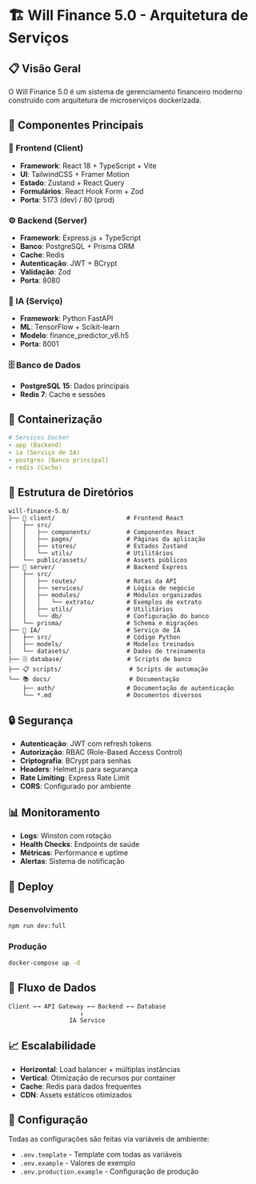 # 🏗️ Will Finance 5.0 - Arquitetura de Serviços

## 📋 Visão Geral

O Will Finance 5.0 é um sistema de gerenciamento financeiro moderno construído com arquitetura de microserviços dockerizada.

## 🔧 Componentes Principais

### 🎯 Frontend (Client)
- **Framework**: React 18 + TypeScript + Vite
- **UI**: TailwindCSS + Framer Motion
- **Estado**: Zustand + React Query
- **Formulários**: React Hook Form + Zod
- **Porta**: 5173 (dev) / 80 (prod)

### ⚙️ Backend (Server)
- **Framework**: Express.js + TypeScript
- **Banco**: PostgreSQL + Prisma ORM
- **Cache**: Redis
- **Autenticação**: JWT + BCrypt
- **Validação**: Zod
- **Porta**: 8080

### 🤖 IA (Serviço)
- **Framework**: Python FastAPI
- **ML**: TensorFlow + Scikit-learn
- **Modelo**: finance_predictor_v6.h5
- **Porta**: 8001

### 🗄️ Banco de Dados
- **PostgreSQL 15**: Dados principais
- **Redis 7**: Cache e sessões

## 🐳 Containerização

```yaml
# Serviços Docker
- app (Backend)
- ia (Serviço de IA)
- postgres (Banco principal)
- redis (Cache)
```

## 📂 Estrutura de Diretórios

```
will-finance-5.0/
├── 📱 client/                    # Frontend React
│   ├── src/
│   │   ├── components/          # Componentes React
│   │   ├── pages/               # Páginas da aplicação
│   │   ├── stores/              # Estados Zustand
│   │   └── utils/               # Utilitários
│   └── public/assets/           # Assets públicos
├── 🔧 server/                    # Backend Express
│   ├── src/
│   │   ├── routes/              # Rotas da API
│   │   ├── services/            # Lógica de negócio
│   │   ├── modules/             # Módulos organizados
│   │   │   └── extrato/         # Exemplos de extrato
│   │   ├── utils/               # Utilitários
│   │   └── db/                  # Configuração do banco
│   └── prisma/                  # Schema e migrações
├── 🤖 IA/                        # Serviço de IA
│   ├── src/                     # Código Python
│   ├── models/                  # Modelos treinados
│   └── datasets/                # Dados de treinamento
├── 🗄️ database/                  # Scripts de banco
├── 📋 scripts/                   # Scripts de automação
└── 📚 docs/                      # Documentação
    ├── auth/                    # Documentação de autenticação
    └── *.md                     # Documentos diversos
```

## 🔒 Segurança

- **Autenticação**: JWT com refresh tokens
- **Autorização**: RBAC (Role-Based Access Control)
- **Criptografia**: BCrypt para senhas
- **Headers**: Helmet.js para segurança
- **Rate Limiting**: Express Rate Limit
- **CORS**: Configurado por ambiente

## 📊 Monitoramento

- **Logs**: Winston com rotação
- **Health Checks**: Endpoints de saúde
- **Métricas**: Performance e uptime
- **Alertas**: Sistema de notificação

## 🚀 Deploy

### Desenvolvimento
```bash
npm run dev:full
```

### Produção
```bash
docker-compose up -d
```

## 🔄 Fluxo de Dados

```
Client ←→ API Gateway ←→ Backend ←→ Database
                    ↓
                 IA Service
```

## 📈 Escalabilidade

- **Horizontal**: Load balancer + múltiplas instâncias
- **Vertical**: Otimização de recursos por container
- **Cache**: Redis para dados frequentes
- **CDN**: Assets estáticos otimizados

## 🔧 Configuração

Todas as configurações são feitas via variáveis de ambiente:
- `.env.template` - Template com todas as variáveis
- `.env.example` - Valores de exemplo
- `.env.production.example` - Configuração de produção
